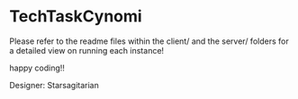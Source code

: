 # TechTaskCynomi


Please refer to the readme files within the client/ and the server/ folders for a detailed view on running each instance!

happy coding!!

Designer: Starsagitarian
